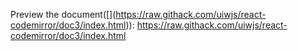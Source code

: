 Preview the document(\[](https://raw.githack.com/uiwjs/react-codemirror/doc3/index.html)): https://raw.githack.com/uiwjs/react-codemirror/doc3/index.html
